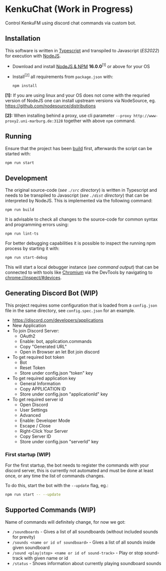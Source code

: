 # KenkuChat (Work in Progress)
Control KenkuFM using discord chat commands via custom bot.

## Installation ##

This software is written in [Typescript](https://www.typescriptlang.org) and transpiled to Javascript (*ES2022*) for execution with [NodeJS](https://nodejs.org).

* Download and install [NodeJS & NPM](https://nodejs.org) **16.0.0**<sup>\[1\]</sup> or above for your OS
* Install<sup>\[2\]</sup> all requirements from `package.json` with:

  ```bash
  npm install
  ```

**\[1\]:** If you are using linux and your OS does not come with the requried version of NodeJS one can install upstream versions via NodeSource, eg.
<https://github.com/nodesource/distributions>

**\[2\]:** When installing behind a proxy, use cli parameter `--proxy http://www-proxy2.uni-marburg.de:3128` together with above `npm` command.

## Running ##

Ensure that the project has been [build](#development) first,
afterwards the script can be started with:

```bash
npm run start
```

## Development ##

The original source-code (*see `./src` directory*) is written in Typescript and needs to be transpiled to Javascript
(*see `./dist` directory*) that can be interpreted by NodeJS. This is implemented via the following command:

```bash
npm run build
```

It is advisable to check all changes to the source-code for common syntax and programming errors using:

```bash
npm run lint-ts
```

For better debugging capabilities it is possible to inspect the running npm process by starting it with:

```bash
npm run start-debug
```

This will start a local debugger instance (*see command output*) that can be connected to with tools
like [Chromium](https://www.chromium.org/Home) via the DevTools by navigating to <chrome://inspect/#devices>.

## Generating Discord Bot (WIP)
This project requires some configuration that is loaded from a `config.json` file in the same directory, see `config.spec.json` for an example.

- <https://discord.com/developers/applications>
- New Application
- To join Discord Server:
  - OAuth2
  - Enable: bot, application.commands
  - Copy "Generated URL"
  - Open in Browser an let Bot join discord
- To get required bot token
  - Bot
  - Reset Token
  - Store under config.json "token" key
- To get required application key
  - General Information
  - Copy APPLICATION ID
  - Store under config.json "applicationId" key
- To get required server id
  - Open Discord
  - User Settings
  - Advanced
  - Enable: Developer Mode
  - Escape / Close
  - Right-Click Your Server
  - Copy Server ID
  - Store under config.json "serverId" key

### First startup (WIP)
For the first startup, the bot needs to register the commands with your discord server,
this is currently not automated and must be done at least once, or any time the list of commands changes.

To do this, start the bot with the `--update` flag, eg.:
```bash
npm run start -- --update
```

## Supported Commands (WIP)
Name of commands will definitely change, for now we got:
- `/soundboards` - Gives a list of all soundboards (without included sounds for previty)
- `/sounds <name or id of soundboard>` - Gives a list of all sounds inside given soundboard
- `/sound <play|stop> <name or id of sound-track>` - Play or stop sound-track with given name or id
- `/status` - Shows information about currently playing soundboard sounds
